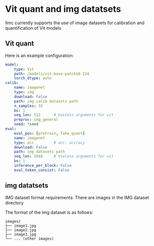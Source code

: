 # Vit quant and img datatsets

llmc currently supports the use of image datasets for calibration and quantification of Vit models

## Vit quant

Here is an example configuration:

```yaml
model:
    type: Vit
    path: /models/vit-base-patch16-224
    torch_dtype: auto
calib:
    name: imagenet
    type: img
    download: False
    path: img calib datasets path
    n_samples: 32
    bs: 1
    seq_len: 512      # Useless arguments for vit
    preproc: img_general
    seed: *seed
eval:
    eval_pos: [pretrain, fake_quant]
    name: imagenet
    type: acc         # acc: accracy 
    download: False
    path: img datasets path
    seq_len: 2048     # Useless arguments for vit
    bs: 1
    inference_per_block: False
    eval_token_consist: False
```

## img datatsets
IMG dataset format requirements: There are images in the IMG dataset directory

The format of the img dataset is as follows:
```
images/
├── image1.jpg
├── image2.jpg
├── image3.jpg
└── ... (other images)
```
